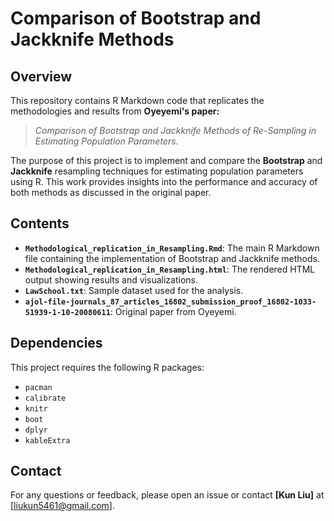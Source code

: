 # Comparison of Bootstrap and Jackknife Methods

## Overview
This repository contains R Markdown code that replicates the methodologies and results from **Oyeyemi's paper:**

> *Comparison of Bootstrap and Jackknife Methods of Re-Sampling in Estimating Population Parameters.*

The purpose of this project is to implement and compare the **Bootstrap** and **Jackknife** resampling techniques for estimating population parameters using R. This work provides insights into the performance and accuracy of both methods as discussed in the original paper.

## Contents
- **`Methodological_replication_in_Resampling.Rmd`**: The main R Markdown file containing the implementation of Bootstrap and Jackknife methods.
- **`Methodological_replication_in_Resampling.html`**: The rendered HTML output showing results and visualizations.
- **`LawSchool.txt`**: Sample dataset used for the analysis.
- **`ajol-file-journals_87_articles_16802_submission_proof_16802-1033-51939-1-10-20080611`**: Original paper from Oyeyemi.


## Dependencies
This project requires the following R packages:
- `pacman`
- `calibrate`
- `knitr`
- `boot`
- `dplyr`
- `kableExtra`

## Contact
For any questions or feedback, please open an issue or contact **[Kun Liu]** at [liukun5461@gmail.com].
